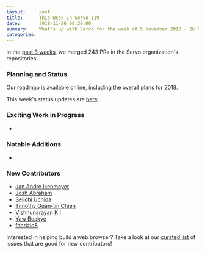 ```yaml
---
layout:     post
title:      This Week In Servo 119
date:       2018-11-26 00:30:00
summary:    What's up with Servo for the week of 5 November 2018 - 26 November 2018
categories:
---
```


In the [past 3 weeks](https://github.com/pulls?utf8=%E2%9C%93&q=is%3Apr+is%3Amerged+closed%3A2018-11-05..2018-11-26+user%3Aservo+),
we merged 243 PRs in the Servo organization's repositories.

### Planning and Status

Our [roadmap](https://github.com/servo/servo/wiki/Roadmap) is available online, including the overall plans for 2018.

This week's status updates are [here](https://build.servo.org/standups/).

### Exciting Work in Progress

-

### Notable Additions

-

### New Contributors

- [Jan Andre Ikenmeyer](https://github.com/Darkspirit)
- [Josh Abraham](https://github.com/jabedude)
- [Seiichi Uchida](https://github.com/topecongiro)
- [Timothy Guan-tin Chien](https://github.com/timdream)
- [Vishnunarayan K I](https://github.com/vn-ki)
- [Yaw Boakye](https://github.com/yawboakye)
- [fabrizio8](https://github.com/fabrizio8)

Interested in helping build a web browser? Take a look at our [curated list](https://starters.servo.org/) of issues that are good for new contributors!
